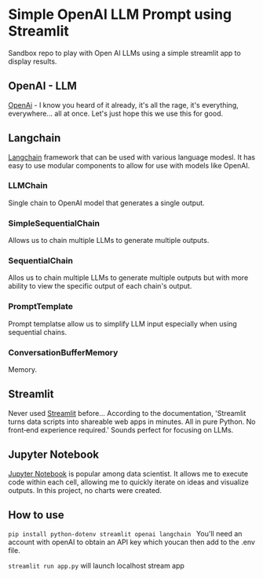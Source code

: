 # Simple OpenAI LLM Prompt using Streamlit

Sandbox repo to play with Open AI LLMs using a simple streamlit app to display results.

## OpenAI - LLM
[OpenAi](https://openai.com/) - I know you heard of it already, it's all the rage, it's everything, everywhere... all at once. Let's just hope this we use this for good.

## Langchain
[Langchain](https://www.langchain.com/) framework that can be used with various language modesl. It has easy to use modular components to allow for use with models like OpenAI.

### LLMChain
Single chain to OpenAI model that generates a single output.

### SimpleSequentialChain
Allows us to chain multiple LLMs to generate multiple outputs.

### SequentialChain
Allos us to chain multiple LLMs to generate multiple outputs but with more ability to view the specific output of each chain's output.

### PromptTemplate
Prompt templatse allow us to simplify LLM input especially when using sequential chains.

### ConversationBufferMemory
Memory.

## Streamlit
Never used [Streamlit](https://streamlit.io/) before... According to the documentation, 'Streamlit turns data scripts into shareable web apps in minutes.
All in pure Python. No front‑end experience required.' Sounds perfect for focusing on LLMs.

## Jupyter Notebook
[Jupyter Notebook](https://jupyter.org/) is popular among data scientist. It allows me to execute code within each cell, allowing me to quickly iterate on ideas and visualize outputs. In this project, no charts were created.

## How to use
```pip install python-dotenv streamlit openai langchain ```
You'll need an account with openAI to obtain an API key which youcan then add to the .env file.

```streamlit run app.py``` will launch localhost stream app
